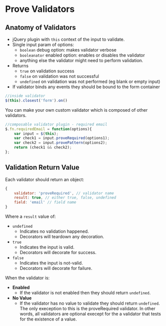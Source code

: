 # Prove Validators

## Anatomy of Validators
- jQuery plugin with `this` context of the input to validate.
- Single input param of options:
	- `boolean` debug option: makes validator verbose
	- `booleanator` enabled option: enables or disables the validator
	- anything else the validator might need to perform validation.
- Returns
	- `true` on validation success
	- `false` on validation was not successful
	- `undefined` on validation was not performed (eg blank or empty input)
- If validator binds any events they should be bound to the form container
```javascript
//inside validator
$(this).closest('form').on()
```

You can make your own custom validator which is composed of other validators.

```javascript
//composable validator plugin - required email
$.fn.requiredEmail = function(options){
	var input = $(this);
	var check1 = input.proveRequired(options1);
	var check2 = input.provePattern(options2);
	return (check1 && check2);
};
```

## Validation Return Value

Each validator should return an object:
```javascript
{
	validator: 'proveRequired', // validator name
	result: true, // either true, false, undefined
	field: 'email' // field name
}
```

Where a `result` value of:
- `undefined`
	- Indicates no validation happened.
	- Decorators will teardown any decoration.
- `true`
	- Indicates the input is valid.
	- Decorators will decorate for success.
- `false`
	- Indicates the input is not-valid.
	- Decorators will decorate for failure.

When the validator is:

- **Enabled**
	- If the validator is not enabled then they should return `undefined`.
- **No Value**
	- If the validator has no value to validate they should return `undefined`. The only exeception to this is the proveRequired validator. In other words, all validators are optional execept for the a validator that tests for the existence of a value.
